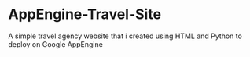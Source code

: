 # AppEngine-Travel-Site
A simple travel agency website that i created using HTML and Python to deploy on Google AppEngine
